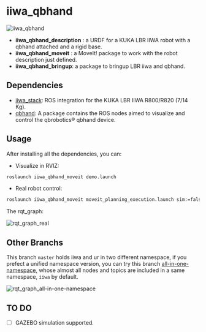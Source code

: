 # iiwa_qbhand

![iiwa_qbhand](https://cdn.jsdelivr.net/gh/lyh458/ImageRepo@main/image/1627714801339-1627714801318.png)

- **iiwa_qbhand_description** : a URDF for a KUKA LBR IIWA robot with a qbhand attached and a rigid base.
- **iiwa_qbhand_moveit** : a MoveIt! package to work with the robot description just defined.
- **iiwa_qbhand_bringup**: a package to bringup LBR iiwa and qbhand.

## Dependencies

- [iiwa_stack](https://github.com/IFL-CAMP/iiwa_stack): ROS integration for the KUKA LBR IIWA R800/R820 (7/14 Kg).
- [qbhand](https://bitbucket.org/qbrobotics/qbhand-ros/src/production-melodic/):  A package contains the ROS nodes aimed to visualize and control the qbrobotics® qbhand device.

## Usage

After installing all the dependencies, you can:

- Visualize in RVIZ:

```xml
roslaunch iiwa_qbhand_moveit demo.launch
```

- Real robot control:

```xml
roslaunch iiwa_qbhand_moveit moveit_planning_execution.launch sim:=false
```

The rqt_graph:

![rqt_graph_real](https://cdn.jsdelivr.net/gh/lyh458/ImageRepo@main/image/1628594120308-1628594120297-iiwa_qbhand_seperated_namespace_real_rqt_graph.png)

## Other Branchs

This branch `master` holds iiwa and ur in two different namespace, if you prefect a unified namespace version, you can try this branch [all-in-one-namespace](https://github.com/lyh458/iiwa_qbhand/tree/all-in-one-namespace), whose almost all nodes and topics are included in a same namespace, `iiwa` by default.

![rqt_graph_all-in-one-namespace](https://cdn.jsdelivr.net/gh/lyh458/ImageRepo@main/image/1628594320235-1628594320224-iiwa_qbhand_all-in-one_namespace_real_rqt_graph.png)

## TO DO

- [ ] GAZEBO simulation supported.

